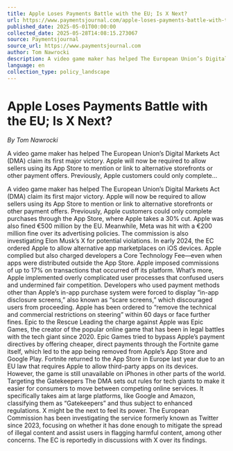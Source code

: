 ```yaml
---
title: Apple Loses Payments Battle with the EU; Is X Next?
url: https://www.paymentsjournal.com/apple-loses-payments-battle-with-the-eu-is-x-next/
published_date: 2025-05-01T00:00:00
collected_date: 2025-05-28T14:08:15.273067
source: Paymentsjournal
source_url: https://www.paymentsjournal.com
author: Tom Nawrocki
description: A video game maker has helped The European Union’s Digital Markets Act (DMA) claim its first major victory. Apple will now be required to allow sellers using its App Store to mention or link to alternative storefronts or other payment offers. Previously, Apple customers could only complete...
language: en
collection_type: policy_landscape
---
```


# Apple Loses Payments Battle with the EU; Is X Next?

*By Tom Nawrocki*

A video game maker has helped The European Union’s Digital Markets Act (DMA) claim its first major victory. Apple will now be required to allow sellers using its App Store to mention or link to alternative storefronts or other payment offers. Previously, Apple customers could only complete...

A video game maker has helped The European Union’s Digital Markets Act (DMA) claim its first major victory. Apple will now be required to allow sellers using its App Store to mention or link to alternative storefronts or other payment offers. Previously, Apple customers could only complete purchases through the App Store, where Apple takes a 30% cut. 
 Apple was also fined €500 million by the EU. Meanwhile, Meta was hit with a €200 million fine over its advertising policies. The commission is also investigating Elon Musk’s X for potential violations. 
 In early 2024, the EC ordered Apple to allow alternative app marketplaces on iOS devices. Apple complied but also charged developers a Core Technology Fee—even when apps were distributed outside the App Store. Apple imposed commissions of up to 17% on transactions that occurred off its platform. 
 What’s more, Apple implemented overly complicated user processes that confused users and undermined fair competition. Developers who used payment methods other than Apple’s in-app purchase system were forced to display “in-app disclosure screens,” also known as “scare screens,” which discouraged users from proceeding. Apple has been ordered to “remove the technical and commercial restrictions on steering” within 60 days or face further fines. 
 Epic to the Rescue 
 Leading the charge against Apple was Epic Games, the creator of the popular online game that has been in legal battles with the tech giant since 2020. Epic Games tried to bypass Apple’s payment directives by offering cheaper, direct payments through the Fortnite game itself, which led to the app being removed from Apple’s App Store and Google Play. 
 Fortnite returned to the App Store in Europe last year due to an EU law that requires Apple to allow third-party apps on its devices. However, the game is still unavailable on iPhones in other parts of the world. 
 Targeting the Gatekeepers 
 The DMA sets out rules for tech giants to make it easier for consumers to move between competing online services. It specifically takes aim at large platforms, like Google and Amazon, classifying them as “Gatekeepers” and thus subject to enhanced regulations. 
 X might be the next to feel its power. The European Commission has been investigating the service formerly known as Twitter since 2023, focusing on whether it has done enough to mitigate the spread of illegal content and assist users in flagging harmful content, among other concerns. The EC is reportedly in discussions with X over its findings.